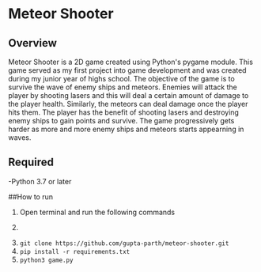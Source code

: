# Meteor Shooter
## Overview
Meteor Shooter is a 2D game created using Python's pygame module. This game served as my first project into game development and was created during my junior year of highs school. 
The objective of the game is to survive the wave of enemy ships and meteors. Enemies will attack the player by shooting lasers and this will deal a certain amount of damage to the
player health. Similarly, the meteors can deal damage once the player hits them. The player has the benefit of shooting lasers and destroying enemy ships to gain points and survive.
The game progressively gets harder as more and more enemy ships and meteors starts appearning in waves. 

## Required
-Python 3.7 or later

##How to run
1. Open terminal and run the following commands
2. ```cd <projectDirectory>
3. ```git clone https://github.com/gupta-parth/meteor-shooter.git```
4. ```pip install -r requirements.txt```
5. ```python3 game.py```
